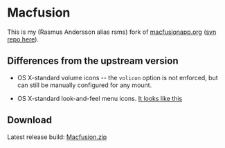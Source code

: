 # Macfusion

This is my (Rasmus Andersson alias rsms) fork of [macfusionapp.org](http://www.macfusionapp.org/) ([svn repo here](http://svn.macfusionapp.org/macfusion2/trunk/)).


## Differences from the upstream version

- OS X-standard volume icons -- the `volicon` option is not enforced, but can still be manually configured for any mount.

- OS X-standard look-and-feel menu icons. [It looks like this](http://github.com/rsms/Macfusion/raw/master/Menuling/Resources/preview-screenshot.png)


## Download

Latest release build: [Macfusion.zip](http://cloud.github.com/downloads/rsms/Macfusion/Macfusion.zip)

